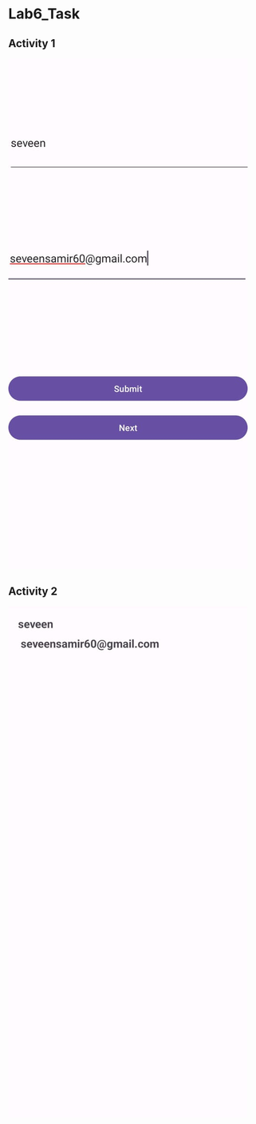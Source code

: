 # Lab6_Task
## Activity 1
![Activity 1](https://github.com/seveen-samir/Lab6_Task/raw/master/WhatsApp%20Image%202023-12-07%20at%2000.45.00_a78a57a3.jpg)
## Activity 2
![Activity 2](https://github.com/seveen-samir/Lab6_Task/raw/master/WhatsApp%20Image%202023-12-07%20at%2000.45.28_158885ff.jpg)
